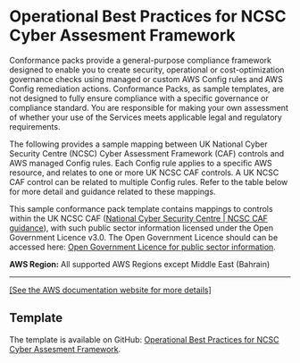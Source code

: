 # Operational Best Practices for NCSC Cyber Assesment Framework<a name="operational-best-practices-for-ncsc_cafv8"></a>

Conformance packs provide a general\-purpose compliance framework designed to enable you to create security, operational or cost\-optimization governance checks using managed or custom AWS Config rules and AWS Config remediation actions\. Conformance Packs, as sample templates, are not designed to fully ensure compliance with a specific governance or compliance standard\. You are responsible for making your own assessment of whether your use of the Services meets applicable legal and regulatory requirements\. 

The following provides a sample mapping between UK National Cyber Security Centre \(NCSC\) Cyber Assessment Framework \(CAF\) controls and AWS managed Config rules\. Each Config rule applies to a specific AWS resource, and relates to one or more UK NCSC CAF controls\. A UK NCSC CAF control can be related to multiple Config rules\. Refer to the table below for more detail and guidance related to these mappings\. 

This sample conformance pack template contains mappings to controls within the UK NCSC CAF \([National Cyber Security Centre \| NCSC CAF guidance](https://www.ncsc.gov.uk/collection/caf/cyber-assessment-framework)\), with such public sector information licensed under the Open Government Licence v3\.0\. The Open Government Licence should can be accessed here: [Open Government Licence for public sector information](http://www.nationalarchives.gov.uk/doc/open-government-licence/version/3/)\. 

**AWS Region:** All supported AWS Regions except Middle East \(Bahrain\)


****  
[\[See the AWS documentation website for more details\]](http://docs.aws.amazon.com/config/latest/developerguide/operational-best-practices-for-ncsc_cafv8.html)

## Template<a name="ncsc_cafv8-conformance-pack-sample"></a>

The template is available on GitHub: [Operational Best Practices for NCSC Cyber Assesment Framework](https://github.com/awslabs/aws-config-rules/blob/master/aws-config-conformance-packs/Operational-Best-Practices-for-NCSC-CAF.yaml)\.